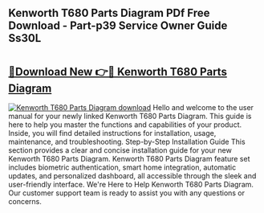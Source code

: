 ## Kenworth T680 Parts Diagram PDf Free Download - Part-p39 Service Owner Guide Ss30L

# <h2><a href="http://dfhpen.blite.top/?on=Kenworth+T680+Parts+Diagram">🔗Download New 👉🔴 Kenworth T680 Parts Diagram</a></h2>

[![Kenworth T680 Parts Diagram download](https://i.imgur.com/lujVjoI.png)](http://dfhpen.blite.top/?on=Kenworth+T680+Parts+Diagram)
Hello and welcome to the user manual for your newly linked Kenworth T680 Parts Diagram. This guide is here to help you master the functions and capabilities of your product. Inside, you will find detailed instructions for installation, usage, maintenance, and troubleshooting. Step-by-Step Installation Guide This section provides a clear and concise installation guide for your new Kenworth T680 Parts Diagram. Kenworth T680 Parts Diagram feature set includes biometric authentication, smart home integration, automatic updates, and personalized dashboard, all accessible through the sleek and user-friendly interface. We're Here to Help Kenworth T680 Parts Diagram. Our customer support team is ready to assist you with any questions or concerns.

